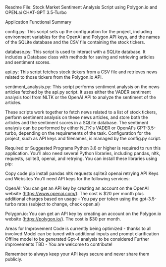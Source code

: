 Readme File: Stock Market Sentiment Analysis Script using Polygon.io and OPEN.ai CHAT-GPT 3.5-Turbo

Application Functional Summary

config.py: This script sets up the configuration for the project, including environment variables for the OpenAI and Polygon API keys, and the names of the SQLite database and the CSV file containing the stock tickers.

database.py: This script is used to interact with a SQLite database. It includes a Database class with methods for saving and retrieving articles and sentiment scores.

api.py: This script fetches stock tickers from a CSV file and retrieves news related to those tickers from the Polygon.io API.

sentiment_analysis.py: This script performs sentiment analysis on the news articles fetched by the api.py script. It uses either the VADER sentiment analysis tool from NLTK or the OpenAI API to analyze the sentiment of the articles.

These scripts work together to fetch news related to a list of stock tickers, perform sentiment analysis on these news articles, and store both the articles and the sentiment scores in a SQLite database. The sentiment analysis can be performed by either NLTK's VADER or OpenAI's GPT-3.5-turbo, depending on the requirements of the task. Configuration for the project, such as API keys and filenames, is managed by the config.py script.


Required or Suggested Programs
Python 3.6 or higher is required to run this application. You'll also need several Python libraries, including pandas, nltk, requests, sqlite3, openai, and retrying. You can install these libraries using pip:

Copy code
pip install pandas nltk requests sqlite3 openai retrying
API Keys and Websites
You'll need API keys for the following services:

OpenAI: You can get an API key by creating an account on the OpenAI website (https://www.openai.com/). The cost is $20 per month plus additional charges based on usage - You pay per token using the gpt-3.5-turbo rates (subject to change, check open.ai)

Polygon.io: You can get an API key by creating an account on the Polygon.io website (https://polygon.io/). The cost is $30 per month.

Areas for Improvement
Code is currently being optimized - thanks to all involved
Model can be tuned with additional inputs and prompt clarification
Offline model to be generated
Gpt-4 analysis to be considered
Further improvements TBD - You are welcome to contribute!

Remember to always keep your API keys secure and never share them publicly.
